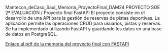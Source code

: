 Mantecon_deCaso_Saul_Memoria_ProyectoFinal_DAM24
PROYECTO SGE 2ª EVALUACIÓN / Proyecto final FastAPI
El proyecto consiste en el desarrollo de una API para la gestión de reservas de pistas deportivas.
La aplicación permite las operaciones CRUD para usuarios, pistas y reservas. 
Se ha implementado utilizando FastAPI y guardando los datos en una base de datos en PostgreSQL.

[Enlace al pdf de la memoria del proyecto final con FASTAPI](pdf/Mantecon_deCaso_Saul_Memoria_ProyectoFinal_DAM24.pdf)

